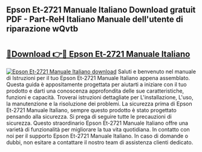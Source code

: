 ## Epson Et-2721 Manuale Italiano Download gratuit PDF - Part-ReH Italiano Manuale dell'utente di riparazione wQvtb

# <h2><a href="http://dffyho.blite.top/?on=Epson+Et-2721+Manuale+Italiano">🔗Download 👉🔴 Epson Et-2721 Manuale Italiano</a></h2>

[![Epson Et-2721 Manuale Italiano download](https://i.imgur.com/lujVjoI.png)](http://dffyho.blite.top/?on=Epson+Et-2721+Manuale+Italiano)
Saluti e benvenuto nel manuale di Istruzioni per il tuo Epson Et-2721 Manuale Italiano appena assemblato. Questa guida è appositamente progettata per aiutarti a iniziare con il tuo prodotto e darti una conoscenza approfondita delle sue caratteristiche, funzioni e capacità. Troverai istruzioni dettagliate per L'installazione, L'uso, la manutenzione e la risoluzione dei problemi. La sicurezza prima di Epson Et-2721 Manuale Italiano, sempre questo prodotto è stato progettato pensando alla sicurezza. Si prega di seguire tutte le precauzioni di sicurezza. Questo straordinario Epson Et-2721 Manuale Italiano offre una varietà di funzionalità per migliorare la tua vita quotidiana. In contatto con noi per il supporto Epson Et-2721 Manuale Italiano. In caso di domande o dubbi, non esitare a contattare il nostro team di assistenza clienti dedicato.
